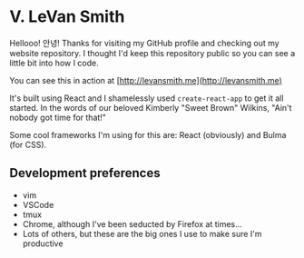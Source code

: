 # V. LeVan Smith
Hellooo! 안녕! Thanks for visiting my GitHub profile and checking out my website repository. I thought I'd keep this repository public so you can see a little bit into how I code.

You can see this in action at [http://levansmith.me](http://levansmith.me)

It's built using React and I shamelessly used `create-react-app` to get it all started. In the words of our beloved Kimberly "Sweet Brown" Wilkins, "Ain't nobody got time for that!"

Some cool frameworks I'm using for this are: React (obviously) and Bulma (for CSS).

## Development preferences
- vim
- VSCode
- tmux
- Chrome, although I've been seducted by Firefox at times...
- Lots of others, but these are the big ones I use to make sure I'm productive

